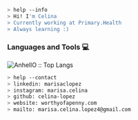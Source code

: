 ````bash
> help --info
> Hi! I'm Celina
> Currently working at Primary.Health
> Always learning :)
````


### Languages and Tools :computer:

<p><img src="https://github-readme-stats.vercel.app/api/top-langs/?username=celina-lopez&langs_count=10&bg_color=319,91d370,bca0ff,f2cd54&title_color=6867AC&layout=compact&border_color=fff" alt="AnhellO :: Top Langs" /></p>

````bash
> help --contact
> linkedin: marisaclopez
> instagram: marisa.celina
> github: celina-lopez
> website: worthyofapenny.com
> mailto: marisa.celina.lopez4@gmail.com
````

